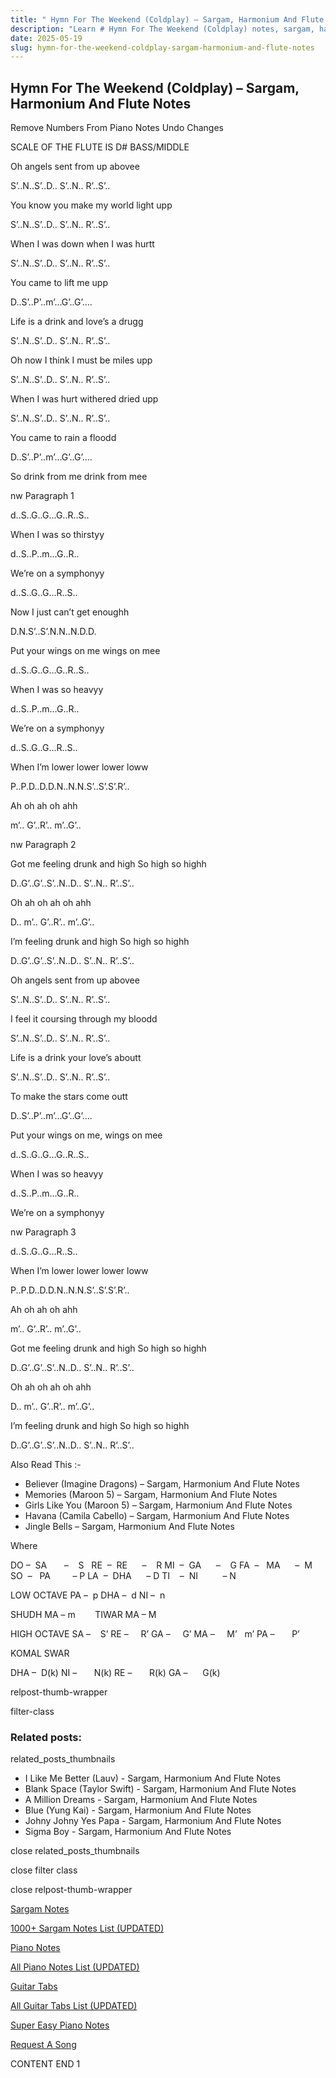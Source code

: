 ```yaml
---
title: " Hymn For The Weekend (Coldplay) – Sargam, Harmonium And Flute Notes"
description: "Learn # Hymn For The Weekend (Coldplay) notes, sargam, harmonium notations and flute notes. Easy step-by-step tutorial for beginners."
date: 2025-05-19
slug: hymn-for-the-weekend-coldplay-sargam-harmonium-and-flute-notes
---
```


## Hymn For The Weekend (Coldplay) – Sargam, Harmonium And Flute Notes

Remove Numbers From Piano Notes
Undo Changes

SCALE OF THE FLUTE IS D# BASS/MIDDLE

Oh angels sent from up abovee

S’..N..S’..D.. S’..N.. R’..S’..

You know you make my world light upp

S’..N..S’..D.. S’..N.. R’..S’..

When I was down when I was hurtt

S’..N..S’..D.. S’..N.. R’..S’..

You came to lift me upp

D..S’..P’..m’…G’..G’….

Life is a drink and love’s a drugg

S’..N..S’..D.. S’..N.. R’..S’..

Oh now I think I must be miles upp

S’..N..S’..D.. S’..N.. R’..S’..

When I was hurt withered dried upp

S’..N..S’..D.. S’..N.. R’..S’..

You came to rain a floodd

D..S’..P’..m’…G’..G’….

So drink from me drink from mee

nw Paragraph 1

d..S..G..G…G..R..S..

When I was so thirstyy

d..S..P..m…G..R..

We’re on a symphonyy

d..S..G..G…R..S..

Now I just can’t get enoughh

D.N.S’..S’.N.N..N.D.D.

Put your wings on me wings on mee

d..S..G..G…G..R..S..

When I was so heavyy

d..S..P..m…G..R..

We’re on a symphonyy

d..S..G..G…R..S..

When I’m lower lower lower loww

P..P.D..D.D.N..N.N.S’..S’.S’.R’..

Ah oh ah oh ahh

m’.. G’..R’.. m’..G’..

nw Paragraph 2

Got me feeling drunk and high So high so highh

D..G’..G’..S’..N..D.. S’..N.. R’..S’..

Oh ah oh ah oh ahh

D.. m’.. G’..R’.. m’..G’..

I’m feeling drunk and high So high so highh

D..G’..G’..S’..N..D.. S’..N.. R’..S’..

Oh angels sent from up abovee

S’..N..S’..D.. S’..N.. R’..S’..

I feel it coursing through my bloodd

S’..N..S’..D.. S’..N.. R’..S’..

Life is a drink your love’s aboutt

S’..N..S’..D.. S’..N.. R’..S’..

To make the stars come outt

D..S’..P’..m’…G’..G’….

Put your wings on me, wings on mee

d..S..G..G…G..R..S..

When I was so heavyy

d..S..P..m…G..R..

We’re on a symphonyy

nw Paragraph 3

d..S..G..G…R..S..

When I’m lower lower lower loww

P..P.D..D.D.N..N.N.S’..S’.S’.R’..

Ah oh ah oh ahh

m’.. G’..R’.. m’..G’..

Got me feeling drunk and high So high so highh

D..G’..G’..S’..N..D.. S’..N.. R’..S’..

Oh ah oh ah oh ahh

D.. m’.. G’..R’.. m’..G’..

I’m feeling drunk and high So high so highh

D..G’..G’..S’..N..D.. S’..N.. R’..S’..

Also Read This :-

- Believer (Imagine Dragons) – Sargam, Harmonium And Flute Notes
- Memories (Maroon 5) – Sargam, Harmonium And Flute Notes
- Girls Like You (Maroon 5) – Sargam, Harmonium And Flute Notes
- Havana (Camila Cabello) – Sargam, Harmonium And Flute Notes
- Jingle Bells – Sargam, Harmonium And Flute Notes

Where

DO –  SA       –    S  
RE  –  RE      –    R
MI  –  GA      –    G
FA  –   MA      –  M
SO  –   PA         – P
LA  –  DHA      – D
TI    –  NI          – N

LOW OCTAVE
PA –  p
DHA –  d
NI –  n

SHUDH MA – m        TIWAR MA – M

HIGH OCTAVE
SA –    S’
RE –     R’
GA –     G’
MA –     M’   m’
PA –       P’

KOMAL SWAR

DHA –  D(k)
NI –       N(k)
RE –       R(k)
GA –      G(k)

relpost-thumb-wrapper

filter-class

### Related posts:

related_posts_thumbnails

- I Like Me Better (Lauv) - Sargam, Harmonium And Flute Notes
- Blank Space (Taylor Swift) - Sargam, Harmonium And Flute Notes
- A Million Dreams - Sargam, Harmonium And Flute Notes
- Blue (Yung Kai) - Sargam, Harmonium And Flute Notes
- Johny Johny Yes Papa - Sargam, Harmonium And Flute Notes
- Sigma Boy - Sargam, Harmonium And Flute Notes

close related_posts_thumbnails

close filter class

close relpost-thumb-wrapper

[Sargam Notes](/sargam-notes.html)

[1000+ Sargam Notes List (UPDATED)](/all-songs-list-sargam-notes.html)

[Piano Notes](/piano-notes.html)

[All Piano Notes List (UPDATED)](/all-songs-list-piano-notes.html)

[Guitar Tabs](/guitar-tabs.html)

[All Guitar Tabs List (UPDATED)](/all-songs-list-guitar-tabs.html)

[Super Easy Piano Notes](https://studywall.in/)

[Request A Song](/request-a-song.html)

CONTENT END 1

